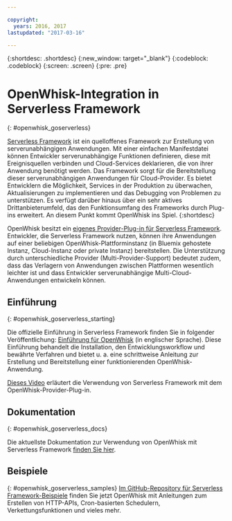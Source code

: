 ```yaml
---

copyright:
  years: 2016, 2017
lastupdated: "2017-03-16"

---
```


{:shortdesc: .shortdesc}
{:new_window: target="_blank"}
{:codeblock: .codeblock}
{:screen: .screen}
{:pre: .pre}

# OpenWhisk-Integration in Serverless Framework
{: #openwhisk_goserverless}

[Serverless Framework](https://serverless.com/) ist ein quelloffenes Framework zur Erstellung von serverunabhängigen Anwendungen. Mit einer einfachen Manifestdatei können Entwickler serverunabhängige Funktionen definieren, diese mit Ereignisquellen verbinden und Cloud-Services deklarieren, die von ihrer Anwendung benötigt werden. Das Framework sorgt für die Bereitstellung dieser serverunabhängigen Anwendungen für Cloud-Provider. Es bietet Entwicklern die Möglichkeit, Services in der Produktion zu überwachen, Aktualisierungen zu implementieren und das Debugging von Problemen zu unterstützen. Es verfügt darüber hinaus über ein sehr aktives Drittanbieterumfeld, das den Funktionsumfang des Frameworks durch Plug-ins erweitert. An diesem Punkt kommt OpenWhisk ins Spiel.
{:shortdesc}

OpenWhisk besitzt ein [eigenes Provider-Plug-in für Serverless Framework](https://github.com/serverless/serverless-openwhisk). Entwickler, die Serverless Framework nutzen, können ihre Anwendungen auf einer beliebigen OpenWhisk-Plattforminstanz (in Bluemix gehostete Instanz, Cloud-Instanz oder private Instanz) bereitstellen. Die Unterstützung durch unterschiedliche Provider (Multi-Provider-Support) bedeutet zudem, dass das Verlagern von Anwendungen zwischen Plattformen wesentlich leichter ist und dass Entwickler serverunabhängige Multi-Cloud-Anwendungen entwickeln können. 

## Einführung
{: #openwhisk_goserverless_starting}

Die offizielle Einführung in Serverless Framework finden Sie in folgender Veröffentlichung: [Einführung für OpenWhisk](https://serverless.com/framework/docs/providers/openwhisk/guide/intro/) (in englischer Sprache). Diese Einführung behandelt die Installation, den Entwicklungsworkflow und bewährte Verfahren und bietet u. a. eine schrittweise Anleitung zur Erstellung und Bereitstellung einer funktionierenden OpenWhisk-Anwendung. 

[Dieses Video](https://youtu.be/GJY10W98Itc) erläutert die Verwendung von Serverless Framework mit dem OpenWhisk-Provider-Plug-in. 
## Dokumentation
{: #openwhisk_goserverless_docs}

Die aktuellste Dokumentation zur Verwendung von OpenWhisk mit Serverless Framework [finden Sie hier](https://serverless.com/framework/docs/providers/openwhisk/). 
## Beispiele
{: #openwhisk_goserverless_samples}
[Im GitHub-Repository für Serverless Framework-Beispiele](https://github.com/serverless/examples) finden Sie jetzt OpenWhisk mit Anleitungen zum Erstellen von HTTP-APIs, Cron-basierten Schedulern, Verkettungsfunktionen und vieles mehr. 
